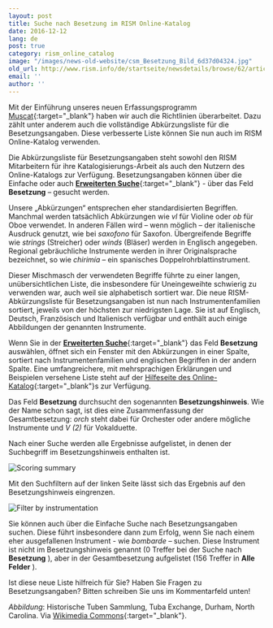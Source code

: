 ```yaml
---
layout: post
title: Suche nach Besetzung im RISM Online-Katalog
date: 2016-12-12
lang: de
post: true
category: rism_online_catalog
image: "/images/news-old-website/csm_Besetzung_Bild_6d37d04324.jpg"
old_url: http://www.rism.info/de/startseite/newsdetails/browse/62/article/64/searching-by-instrumentation-in-rism.html
email: ''
author: ''
---
```



Mit der Einführung unseres neuen Erfassungsprogramm [Muscat](/self_representation/2016/11/14/welcome-muscat.html){:target="_blank"} haben wir auch die Richtlinien überarbeitet. Dazu zählt unter anderem auch die vollständige Abkürzungsliste für die Besetzungsangaben. Diese verbesserte Liste können Sie nun auch im RISM Online-Katalog verwenden.



Die Abkürzungsliste für Besetzungsangaben steht sowohl den RISM Mitarbeitern für ihre Katalogisierungs-Arbeit als auch den Nutzern des Online-Katalogs zur Verfügung. Besetzungsangaben können über die Einfache oder auch [**Erweiterten Suche**](https://opac.rism.info/metaopac/start.do?View=rism&SearchType=2&Language=en){:target="_blank"} - über das Feld **Besetzung** – gesucht werden.

Unsere „Abkürzungen“ entsprechen eher standardisierten Begriffen. Manchmal werden tatsächlich Abkürzungen wie _vl_ für Violine oder _ob_ für Oboe verwendet. In anderen Fällen wird – wenn möglich – der italienische Ausdruck genutzt, wie bei _saxofono_ für Saxofon. Übergreifende Begriffe wie _strings_ (Streicher) oder _winds_ (Bläser) werden in Englisch angegeben. Regional gebräuchliche Instrumente werden in ihrer Originalsprache bezeichnet, so wie _chirimía –_ ein spanisches Doppelrohrblattinstrument.

Dieser Mischmasch der verwendeten Begriffe führte zu einer langen, unübersichtlichen Liste, die insbesondere für Uneingeweihte schwierig zu verwenden war, auch weil sie alphabetisch sortiert war. Die neue RISM-Abkürzungsliste für Besetzungsangaben ist nun nach Instrumentenfamilien sortiert, jeweils von der höchsten zur niedrigsten Lage. Sie ist auf Englisch, Deutsch, Französisch und Italienisch verfügbar und enthält auch einige Abbildungen der genannten Instrumente.

Wenn Sie in der [**Erweiterten Suche**](https://opac.rism.info/metaopac/start.do?View=rism&SearchType=2&Language=en){:target="_blank"} das Feld **Besetzung** auswählen, öffnet sich ein Fenster mit den Abkürzungen in einer Spalte, sortiert nach Instrumentenfamilien und englischen Begriffen in der andern Spalte. Eine umfangreichere, mit mehrsprachigen Erklärungen und Beispielen versehene Liste steht auf der [Hilfeseite des Online-Katalog](https://opac.rism.info/?id=4#171){:target="_blank"}s zur Verfügung.

Das Feld **Besetzung** durchsucht den sogenannten **Besetzungshinweis**. Wie der Name schon sagt, ist dies eine Zusammenfassung der Gesamtbesetzung: _orch_ steht dabei für Orchester oder andere mögliche Instrumente und _V (2)_ für Vokalduette.

Nach einer Suche werden alle Ergebnisse aufgelistet, in denen der Suchbegriff im Besetzungshinweis enthalten ist.

![Scoring summary](http://rism.info/resources-old-website/news/Besetzung_Suche_ex_1_779_x_736.jpg)





Mit den Suchfiltern auf der linken Seite lässt sich das Ergebnis auf den Besetzungshinweis eingrenzen.

![Filter by instrumentation](http://rism.info/resources-old-website/news/Besetzung_Suche_ex_2_162_x_237.jpg)



Sie können auch über die Einfache Suche nach Besetzungsangaben suchen. Diese führt insbesondere dann zum Erfolg, wenn Sie nach einem eher ausgefallenen Instrument - wie _bombarde –_ suchen. Diese Instrument ist nicht im Besetzungshinweis genannt (0 Treffer bei der Suche nach **Besetzung** ), aber in der Gesamtbesetzung aufgelistet (156 Treffer in **Alle Felder** ).

Ist diese neue Liste hilfreich für Sie? Haben Sie Fragen zu Besetzungsangaben? Bitten schreiben Sie uns im Kommentarfeld unten!

_Abbildung_: Historische Tuben Sammlung, Tuba Exchange, Durham, North Carolina. Via [Wikimedia Commons](https://commons.wikimedia.org/wiki/File:Historic_tuba_collection_(8635531700).jpg){:target="_blank"}.



<script type="text/javascript">var switchTo5x=true;</script><script type="text/javascript" src="http://w.sharethis.com/button/buttons.js"></script><script type="text/javascript">stLight.options({publisher: "9b601438-1ce1-49d8-bfd7-9cff5df54c17", doNotHash: false, doNotCopy: false, hashAddressBar: false});</script>
